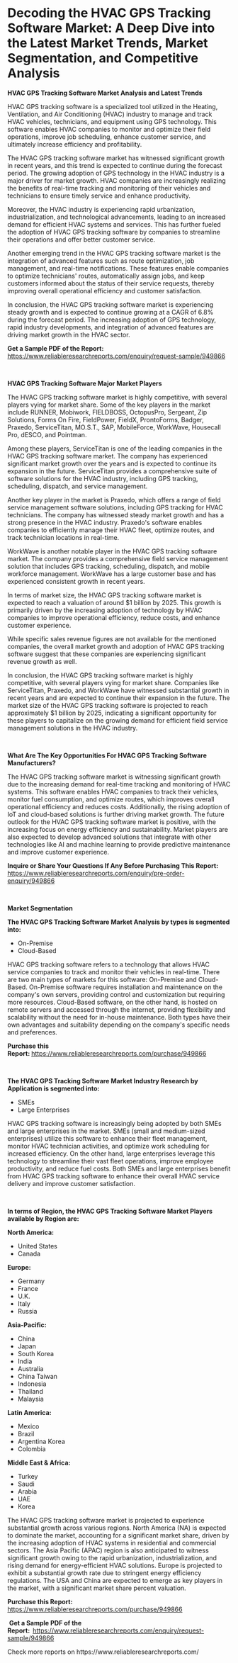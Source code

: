 <p><h1>Decoding the HVAC GPS Tracking Software Market: A Deep Dive into the Latest Market Trends, Market Segmentation, and Competitive Analysis</h1></p><p><strong>HVAC GPS Tracking Software Market Analysis and Latest Trends</strong></p>
<p><p>HVAC GPS tracking software is a specialized tool utilized in the Heating, Ventilation, and Air Conditioning (HVAC) industry to manage and track HVAC vehicles, technicians, and equipment using GPS technology. This software enables HVAC companies to monitor and optimize their field operations, improve job scheduling, enhance customer service, and ultimately increase efficiency and profitability.</p><p>The HVAC GPS tracking software market has witnessed significant growth in recent years, and this trend is expected to continue during the forecast period. The growing adoption of GPS technology in the HVAC industry is a major driver for market growth. HVAC companies are increasingly realizing the benefits of real-time tracking and monitoring of their vehicles and technicians to ensure timely service and enhance productivity.</p><p>Moreover, the HVAC industry is experiencing rapid urbanization, industrialization, and technological advancements, leading to an increased demand for efficient HVAC systems and services. This has further fueled the adoption of HVAC GPS tracking software by companies to streamline their operations and offer better customer service.</p><p>Another emerging trend in the HVAC GPS tracking software market is the integration of advanced features such as route optimization, job management, and real-time notifications. These features enable companies to optimize technicians' routes, automatically assign jobs, and keep customers informed about the status of their service requests, thereby improving overall operational efficiency and customer satisfaction.</p><p>In conclusion, the HVAC GPS tracking software market is experiencing steady growth and is expected to continue growing at a CAGR of 6.8% during the forecast period. The increasing adoption of GPS technology, rapid industry developments, and integration of advanced features are driving market growth in the HVAC sector.</p></p>
<p><strong>Get a Sample PDF of the Report:&nbsp;</strong> <a href="https://www.reliableresearchreports.com/enquiry/request-sample/949866">https://www.reliableresearchreports.com/enquiry/request-sample/949866</a></p>
<p>&nbsp;</p>
<p><strong>HVAC GPS Tracking Software Major Market Players</strong></p>
<p><p>The HVAC GPS tracking software market is highly competitive, with several players vying for market share. Some of the key players in the market include RUNNER, Mobiwork, FIELDBOSS, OctopusPro, Sergeant, Zip Solutions, Forms On Fire, FieldPower, FieldX, ProntoForms, Badger, Praxedo, ServiceTitan, MO.S.T., SAP, MobileForce, WorkWave, Housecall Pro, dESCO, and Pointman.</p><p>Among these players, ServiceTitan is one of the leading companies in the HVAC GPS tracking software market. The company has experienced significant market growth over the years and is expected to continue its expansion in the future. ServiceTitan provides a comprehensive suite of software solutions for the HVAC industry, including GPS tracking, scheduling, dispatch, and service management.</p><p>Another key player in the market is Praxedo, which offers a range of field service management software solutions, including GPS tracking for HVAC technicians. The company has witnessed steady market growth and has a strong presence in the HVAC industry. Praxedo's software enables companies to efficiently manage their HVAC fleet, optimize routes, and track technician locations in real-time.</p><p>WorkWave is another notable player in the HVAC GPS tracking software market. The company provides a comprehensive field service management solution that includes GPS tracking, scheduling, dispatch, and mobile workforce management. WorkWave has a large customer base and has experienced consistent growth in recent years.</p><p>In terms of market size, the HVAC GPS tracking software market is expected to reach a valuation of around $1 billion by 2025. This growth is primarily driven by the increasing adoption of technology by HVAC companies to improve operational efficiency, reduce costs, and enhance customer experience.</p><p>While specific sales revenue figures are not available for the mentioned companies, the overall market growth and adoption of HVAC GPS tracking software suggest that these companies are experiencing significant revenue growth as well.</p><p>In conclusion, the HVAC GPS tracking software market is highly competitive, with several players vying for market share. Companies like ServiceTitan, Praxedo, and WorkWave have witnessed substantial growth in recent years and are expected to continue their expansion in the future. The market size of the HVAC GPS tracking software is projected to reach approximately $1 billion by 2025, indicating a significant opportunity for these players to capitalize on the growing demand for efficient field service management solutions in the HVAC industry.</p></p>
<p>&nbsp;</p>
<p><strong>What Are The Key Opportunities For HVAC GPS Tracking Software Manufacturers?</strong></p>
<p><p>The HVAC GPS tracking software market is witnessing significant growth due to the increasing demand for real-time tracking and monitoring of HVAC systems. This software enables HVAC companies to track their vehicles, monitor fuel consumption, and optimize routes, which improves overall operational efficiency and reduces costs. Additionally, the rising adoption of IoT and cloud-based solutions is further driving market growth. The future outlook for the HVAC GPS tracking software market is positive, with the increasing focus on energy efficiency and sustainability. Market players are also expected to develop advanced solutions that integrate with other technologies like AI and machine learning to provide predictive maintenance and improve customer experience.</p></p>
<p><strong>Inquire or Share Your Questions If Any Before Purchasing This Report:</strong> <a href="https://www.reliableresearchreports.com/enquiry/pre-order-enquiry/949866">https://www.reliableresearchreports.com/enquiry/pre-order-enquiry/949866</a></p>
<p>&nbsp;</p>
<p><strong>Market Segmentation</strong></p>
<p><strong>The HVAC GPS Tracking Software Market Analysis by types is segmented into:</strong></p>
<p><ul><li>On-Premise</li><li>Cloud-Based</li></ul></p>
<p><p>HVAC GPS tracking software refers to a technology that allows HVAC service companies to track and monitor their vehicles in real-time. There are two main types of markets for this software: On-Premise and Cloud-Based. On-Premise software requires installation and maintenance on the company's own servers, providing control and customization but requiring more resources. Cloud-Based software, on the other hand, is hosted on remote servers and accessed through the internet, providing flexibility and scalability without the need for in-house maintenance. Both types have their own advantages and suitability depending on the company's specific needs and preferences.</p></p>
<p><strong>Purchase this Report:&nbsp;</strong><a href="https://www.reliableresearchreports.com/purchase/949866">https://www.reliableresearchreports.com/purchase/949866</a></p>
<p>&nbsp;</p>
<p><strong>The HVAC GPS Tracking Software Market Industry Research by Application is segmented into:</strong></p>
<p><ul><li>SMEs</li><li>Large Enterprises</li></ul></p>
<p><p>HVAC GPS tracking software is increasingly being adopted by both SMEs and large enterprises in the market. SMEs (small and medium-sized enterprises) utilize this software to enhance their fleet management, monitor HVAC technician activities, and optimize work scheduling for increased efficiency. On the other hand, large enterprises leverage this technology to streamline their vast fleet operations, improve employee productivity, and reduce fuel costs. Both SMEs and large enterprises benefit from HVAC GPS tracking software to enhance their overall HVAC service delivery and improve customer satisfaction.</p></p>
<p>&nbsp;</p>
<p><strong>In terms of Region, the HVAC GPS Tracking Software Market Players available by Region are:</strong></p>
<p>
    <p> <strong> North America: </strong>
        <ul>
            <li>United States</li>
            <li>Canada</li>
        </ul>
        </p> 
    <p> <strong> Europe: </strong>
        <ul>
            <li>Germany</li>
            <li>France</li>
            <li>U.K.</li>
            <li>Italy</li>
            <li>Russia</li>
        </ul>
        </p> 
    <p> <strong> Asia-Pacific: </strong>
        <ul>
            <li>China</li>
            <li>Japan</li>
            <li>South Korea</li>
            <li>India</li>
            <li>Australia</li>
            <li>China Taiwan</li>
            <li>Indonesia</li>
            <li>Thailand</li>
            <li>Malaysia</li>
        </ul>
        </p> 
    <p> <strong> Latin America: </strong>
        <ul>
            <li>Mexico</li>
            <li>Brazil</li>
            <li>Argentina Korea</li>
            <li>Colombia</li>
        </ul>
        </p> 
    <p> <strong> Middle East & Africa: </strong>
        <ul>
            <li>Turkey</li>
            <li>Saudi</li>
            <li>Arabia</li>
            <li>UAE</li>
            <li>Korea</li>
        </ul>
    </p>
    </p>
<p><p>The HVAC GPS tracking software market is projected to experience substantial growth across various regions. North America (NA) is expected to dominate the market, accounting for a significant market share, driven by the increasing adoption of HVAC systems in residential and commercial sectors. The Asia Pacific (APAC) region is also anticipated to witness significant growth owing to the rapid urbanization, industrialization, and rising demand for energy-efficient HVAC solutions. Europe is projected to exhibit a substantial growth rate due to stringent energy efficiency regulations. The USA and China are expected to emerge as key players in the market, with a significant market share percent valuation.</p></p>
<p><strong>Purchase this Report: </strong><a href="https://www.reliableresearchreports.com/purchase/949866">https://www.reliableresearchreports.com/purchase/949866</a></p>
<p>&nbsp;<strong>Get a Sample PDF of the Report:&nbsp;&nbsp;</strong><a href="https://www.reliableresearchreports.com/enquiry/request-sample/949866">https://www.reliableresearchreports.com/enquiry/request-sample/949866</a></p>
<p><strong></strong></p>
<p>Check more reports on https://www.reliableresearchreports.com/</p>